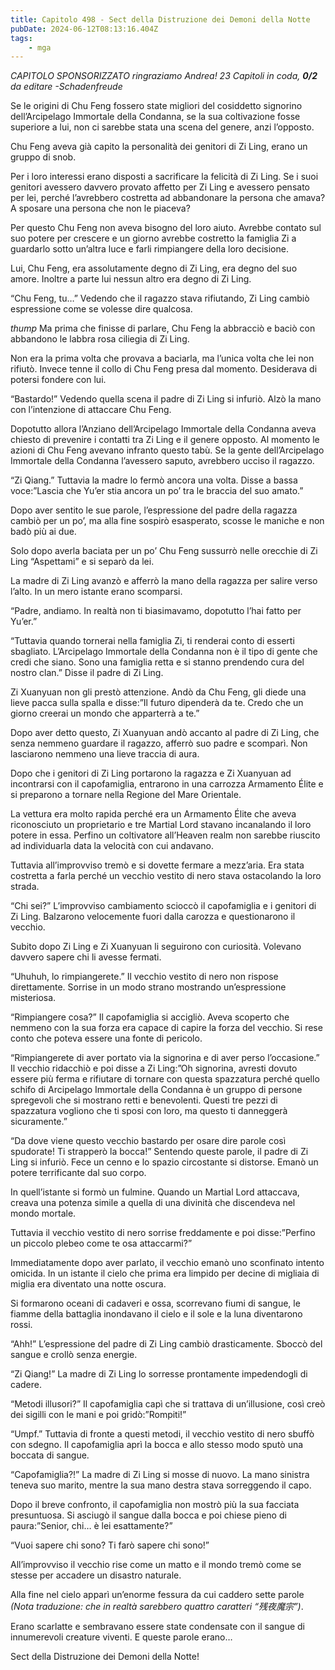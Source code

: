 ```yaml
---
title: Capitolo 498 - Sect della Distruzione dei Demoni della Notte
pubDate: 2024-06-12T08:13:16.404Z
tags:
    - mga
---
```






<em>CAPITOLO SPONSORIZZATO ringraziamo Andrea!
23 Capitoli in coda, <strong>0/2</strong>
da editare
-Schadenfreude</em>


Se le origini di Chu Feng fossero state migliori del cosiddetto signorino dell’Arcipelago Immortale della Condanna, se la sua coltivazione fosse superiore a lui, non ci sarebbe stata una scena del genere, anzi l’opposto.


Chu Feng aveva già capito la personalità dei genitori di Zi Ling, erano un gruppo di snob.


Per i loro interessi erano disposti a sacrificare la felicità di Zi Ling. Se i suoi genitori avessero davvero provato affetto per Zi Ling e avessero pensato per lei, perché l’avrebbero costretta ad abbandonare la persona che amava? A sposare una persona che non le piaceva?


Per questo Chu Feng non aveva bisogno del loro aiuto. Avrebbe contato sul suo potere per crescere e un giorno avrebbe costretto la famiglia Zi a guardarlo sotto un’altra luce e farli rimpiangere della loro decisione.


Lui, Chu Feng, era assolutamente degno di Zi Ling, era degno del suo amore. Inoltre a parte lui nessun altro era degno di Zi Ling.


“Chu Feng, tu…” Vedendo che il ragazzo stava rifiutando, Zi Ling cambiò espressione come se volesse dire qualcosa.


*thump* Ma prima che finisse di parlare, Chu Feng la abbracciò e baciò con abbandono le labbra rosa ciliegia di Zi Ling.


Non era la prima volta che provava a baciarla, ma l’unica volta che lei non rifiutò. Invece tenne il collo di Chu Feng presa dal momento. Desiderava di potersi fondere con lui.


“Bastardo!” Vedendo quella scena il padre di Zi Ling si infuriò. Alzò la mano con l’intenzione di attaccare Chu Feng.


Dopotutto allora l’Anziano dell’Arcipelago Immortale della Condanna aveva chiesto di prevenire i contatti tra Zi Ling e il genere opposto. Al momento le azioni di Chu Feng avevano infranto questo tabù. Se la gente dell’Arcipelago Immortale della Condanna l’avessero saputo, avrebbero ucciso il ragazzo.


“Zi Qiang.” Tuttavia la madre lo fermò ancora una volta. Disse a bassa voce:”Lascia che Yu’er stia ancora un po’ tra le braccia del suo amato.”


Dopo aver sentito le sue parole, l’espressione del padre della ragazza cambiò per un po’, ma alla fine sospirò esasperato, scosse le maniche e non badò più ai due.


Solo dopo averla baciata per un po’ Chu Feng sussurrò nelle orecchie di Zi Ling “Aspettami” e si separò da lei.


La madre di Zi Ling avanzò e afferrò la mano della ragazza per salire verso l’alto. In un mero istante erano scomparsi.


“Padre, andiamo. In realtà non ti biasimavamo, dopotutto l’hai fatto per Yu’er.”


“Tuttavia quando tornerai nella famiglia Zi, ti renderai conto di esserti sbagliato. L’Arcipelago Immortale della Condanna non è il tipo di gente che credi che siano. Sono una famiglia retta e si stanno prendendo cura del nostro clan.” Disse il padre di Zi Ling.


Zi Xuanyuan non gli prestò attenzione. Andò da Chu Feng, gli diede una lieve pacca sulla spalla e disse:”Il futuro dipenderà da te. Credo che un giorno creerai un mondo che apparterrà a te.”


Dopo aver detto questo, Zi Xuanyuan andò accanto al padre di Zi Ling, che senza nemmeno guardare il ragazzo, afferrò suo padre e scomparì. Non lasciarono nemmeno una lieve traccia di aura.


Dopo che i genitori di Zi Ling portarono la ragazza e Zi Xuanyuan ad incontrarsi con il capofamiglia, entrarono in una carrozza Armamento Élite e si preparono a tornare nella Regione del Mare Orientale.


La vettura era molto rapida perché era un Armamento Élite che aveva riconosciuto un proprietario e tre Martial Lord stavano incanalando il loro potere in essa. Perfino un coltivatore all’Heaven realm non sarebbe riuscito ad individuarla data la velocità con cui andavano.


Tuttavia all’improvviso tremò e si dovette fermare a mezz’aria. Era stata costretta a farla perché un vecchio vestito di nero stava ostacolando la loro strada.


“Chi sei?” L’improvviso cambiamento scioccò il capofamiglia e i genitori di Zi Ling. Balzarono velocemente fuori dalla carozza e questionarono il vecchio.


Subito dopo Zi Ling e Zi Xuanyuan li seguirono con curiosità. Volevano davvero sapere chi li avesse fermati.


“Uhuhuh, lo rimpiangerete.” Il vecchio vestito di nero non rispose direttamente. Sorrise in un modo strano mostrando un’espressione misteriosa.


“Rimpiangere cosa?” Il capofamiglia si accigliò. Aveva scoperto che nemmeno con la sua forza era capace di capire la forza del vecchio. Si rese conto che poteva essere una fonte di pericolo.


“Rimpiangerete di aver portato via la signorina e di aver perso l’occasione.” Il vecchio ridacchiò e poi disse a Zi Ling:”Oh signorina, avresti dovuto essere più ferma e rifiutare di tornare con questa spazzatura perché quello schifo di Arcipelago Immortale della Condanna è un gruppo di persone spregevoli che si mostrano retti e benevolenti. Questi tre pezzi di spazzatura vogliono che ti sposi con loro, ma questo ti danneggerà sicuramente.”


“Da dove viene questo vecchio bastardo per osare dire parole così spudorate! Ti strapperò la bocca!” Sentendo queste parole, il padre di Zi Ling si infuriò. Fece un cenno e lo spazio circostante si distorse. Emanò un potere terrificante dal suo corpo.


In quell’istante si formò un fulmine. Quando un Martial Lord attaccava, creava una potenza simile a quella di una divinità che discendeva nel mondo mortale.


Tuttavia il vecchio vestito di nero sorrise freddamente e poi disse:”Perfino un piccolo plebeo come te osa attaccarmi?”


Immediatamente dopo aver parlato, il vecchio emanò uno sconfinato intento omicida. In un istante il cielo che prima era limpido per decine di migliaia di miglia era diventato una notte oscura.


Si formarono oceani di cadaveri e ossa, scorrevano fiumi di sangue, le fiamme della battaglia inondavano il cielo e il sole e la luna diventarono rossi.


“Ahh!” L’espressione del padre di Zi Ling cambiò drasticamente. Sboccò del sangue e crollò senza energie.


“Zi Qiang!” La madre di Zi Ling lo sorresse prontamente impedendogli di cadere.


“Metodi illusori?” Il capofamiglia capì che si trattava di un’illusione, così creò dei sigilli con le mani e poi gridò:”Rompiti!”


“Umpf.” Tuttavia di fronte a questi metodi, il vecchio vestito di nero sbuffò con sdegno. Il capofamiglia aprì la bocca e allo stesso modo sputò una boccata di sangue.


“Capofamiglia?!” La madre di Zi Ling si mosse di nuovo. La mano sinistra teneva suo marito, mentre la sua mano destra stava sorreggendo il capo.


Dopo il breve confronto, il capofamiglia non mostrò più la sua facciata presuntuosa. Si asciugò il sangue dalla bocca e poi chiese pieno di paura:”Senior, chi… è lei esattamente?”


“Vuoi sapere chi sono? Ti farò sapere chi sono!”


All’improvviso il vecchio rise come un matto e il mondo tremò come se stesse per accadere un disastro naturale.


Alla fine nel cielo apparì un’enorme fessura da cui caddero sette parole <em>(Nota traduzione: che in realtà sarebbero quattro caratteri “残夜魔宗”)</em>.


Erano scarlatte e sembravano essere state condensate con il sangue di innumerevoli creature viventi. E queste parole erano…


Sect della Distruzione dei Demoni della Notte!
